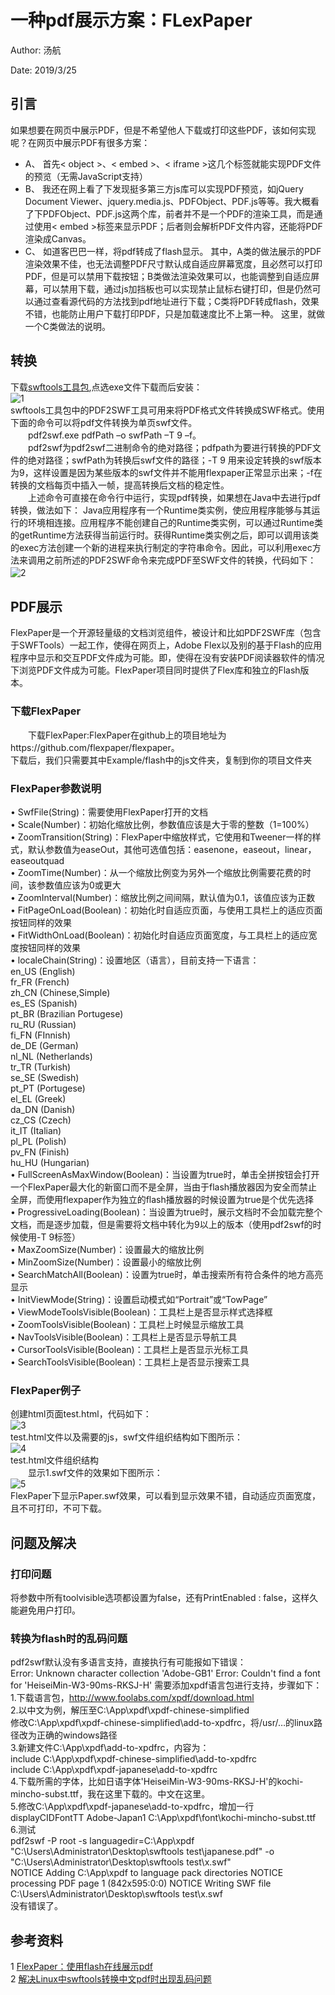 ﻿# 一种pdf展示方案：FLexPaper
Author: 汤航

Date: 2019/3/25
##  引言
如果想要在网页中展示PDF，但是不希望他人下载或打印这些PDF，该如何实现呢？在网页中展示PDF有很多方案：
* A、    首先< object >、< embed >、< iframe >这几个标签就能实现PDF文件的预览（无需JavaScript支持）
* B、    我还在网上看了下发现挺多第三方js库可以实现PDF预览，如jQuery Document Viewer、jquery.media.js、PDFObject、PDF.js等等。我大概看了下PDFObject、PDF.js这两个库，前者并不是一个PDF的渲染工具，而是通过使用< embed >标签来显示PDF；后者则会解析PDF文件内容，还能将PDF渲染成Canvas。
* C、    如道客巴巴一样，将pdf转成了flash显示。
其中，A类的做法展示的PDF渲染效果不佳，也无法调整PDF尺寸默认成自适应屏幕宽度，且必然可以打印PDF，但是可以禁用下载按钮；B类做法渲染效果可以，也能调整到自适应屏幕，可以禁用下载，通过js加挡板也可以实现禁止鼠标右键打印，但是仍然可以通过查看源代码的方法找到pdf地址进行下载；C类将PDF转成flash，效果不错，也能防止用户下载打印PDF，只是加载速度比不上第一种。
这里，就做一个C类做法的说明。
## 转换
下载[swftools工具包](http://www.swftools.org/download.html),点选exe文件下载而后安装：  
 ![1](assets/03/03/th/1.png)  
swftools工具包中的PDF2SWF工具可用来将PDF格式文件转换成SWF格式。使用下面的命令可以将pdf文件转换为单页swf文件。  
　　pdf2swf.exe  pdfPath  –o swfPath  –T 9  –f。  
　　pdf2swf为pdf2swf二进制命令的绝对路径；pdfpath为要进行转换的PDF文件的绝对路径；swfPath为转换后swf文件的路径；-T 9 用来设定转换的swf版本为9，这样设置是因为某些版本的swf文件并不能用flexpaper正常显示出来；-f在转换的文档每页中插入一帧，提高转换后文档的稳定性。  
　　上述命令可直接在命令行中运行，实现pdf转换，如果想在Java中去进行pdf转换，做法如下： Java应用程序有一个Runtime类实例，使应用程序能够与其运行的环境相连接。应用程序不能创建自己的Runtime类实例，可以通过Runtime类的getRuntime方法获得当前运行时。获得Runtime类实例之后，即可以调用该类的exec方法创建一个新的进程来执行制定的字符串命令。因此，可以利用exec方法来调用之前所述的PDF2SWF命令来完成PDF至SWF文件的转换，代码如下：  
  ![2](assets/03/03/th/2.png)
　
## PDF展示
FlexPaper是一个开源轻量级的文档浏览组件，被设计和比如PDF2SWF库（包含于SWFTools）一起工作，使得在网页上，Adobe Flex以及别的基于Flash的应用程序中显示和交互PDF文件成为可能。即，使得在没有安装PDF阅读器软件的情况下浏览PDF文件成为可能。FlexPaper项目同时提供了Flex库和独立的Flash版本。  
### 下载FlexPaper 
　　下载FlexPaper:FlexPaper在github上的项目地址为https://github.com/flexpaper/flexpaper。  
下载后，我们只需要其中Example/flash中的js文件夹，复制到你的项目文件夹
### FlexPaper参数说明
•    SwfFile(String)：需要使用FlexPaper打开的文档  
•    Scale(Number)：初始化缩放比例，参数值应该是大于零的整数（1=100%）  
•    ZoomTransition(String)：FlexPaper中缩放样式，它使用和Tweener一样的样式，默认参数值为easeOut，其他可选值包括：easenone，easeout，linear，easeoutquad  
•    ZoomTime(Number)：从一个缩放比例变为另外一个缩放比例需要花费的时间，该参数值应该为0或更大  
•    ZoomInterval(Number)：缩放比例之间间隔，默认值为0.1，该值应该为正数  
•    FitPageOnLoad(Boolean)：初始化时自适应页面，与使用工具栏上的适应页面按钮同样的效果  
•    FitWidthOnLoad(Boolean)：初始化时自适应页面宽度，与工具栏上的适应宽度按钮同样的效果  
•    localeChain(String)：设置地区（语言），目前支持一下语言：  
en_US (English)  
fr_FR (French)  
zh_CN (Chinese,Simple)  
es_ES (Spanish)  
pt_BR (Brazilian Portugese)  
ru_RU (Russian)  
fi_FN (FInnish)  
de_DE (German)  
nl_NL (Netherlands)  
tr_TR (Turkish)  
se_SE (Swedish)  
pt_PT (Portugese)  
el_EL (Greek)  
da_DN (Danish)  
cz_CS (Czech)  
it_IT (Italian)  
pl_PL (Polish)  
pv_FN (Finish)  
hu_HU (Hungarian)  
•    FullScreenAsMaxWindow(Boolean)：当设置为true时，单击全拼按钮会打开一个FlexPaper最大化的新窗口而不是全屏，当由于flash播放器因为安全而禁止全屏，而使用flexpaper作为独立的flash播放器的时候设置为true是个优先选择  
•    ProgressiveLoading(Boolean)：当设置为true时，展示文档时不会加载完整个文档，而是逐步加载，但是需要将文档中转化为9以上的版本（使用pdf2swf的时候使用-T 9标签）  
•    MaxZoomSize(Number)：设置最大的缩放比例  
•    MinZoomSize(Number)：设置最小的缩放比例  
•    SearchMatchAll(Boolean)：设置为true时，单击搜索所有符合条件的地方高亮显示  
•    InitViewMode(String)：设置启动模式如“Portrait”或“TowPage”  
•    ViewModeToolsVisible(Boolean)：工具栏上是否显示样式选择框  
•    ZoomToolsVisible(Boolean)：工具栏上时候显示缩放工具  
•    NavToolsVisible(Boolean)：工具栏上是否显示导航工具  
•    CursorToolsVisible(Boolean)：工具栏上是否显示光标工具  
•    SearchToolsVisible(Boolean)：工具栏上是否显示搜索工具  
### FlexPaper例子
创建html页面test.html，代码如下：  
  ![3](assets/03/03/th/3.png)  
test.html文件以及需要的js，swf文件组织结构如下图所示：  
 ![4](assets/03/03/th/4.png)  
test.html文件组织结构  
　　显示1.swf文件的效果如下图所示：  
  ![5](assets/03/03/th/5.png)  
FlexPaper下显示Paper.swf效果，可以看到显示效果不错，自动适应页面宽度，且不可打印，不可下载。  
## 问题及解决
### 打印问题
将参数中所有toolvisible选项都设置为false，还有PrintEnabled : false，这样久能避免用户打印。

### 转换为flash时的乱码问题
pdf2swf默认没有多语言支持，直接执行有可能报如下错误：  
Error: Unknown character collection 'Adobe-GB1'
Error: Couldn't find a font for 'HeiseiMin-W3-90ms-RKSJ-H'
需要添加xpdf语言包进行支持，步骤如下：  
1.下载语言包，http://www.foolabs.com/xpdf/download.html  
2.以中文为例，解压至C:\App\xpdf\xpdf-chinese-simplified  
修改C:\App\xpdf\xpdf-chinese-simplified\add-to-xpdfrc，将/usr/…的linux路径改为正确的windows路径  
3.新建文件C:\App\xpdf\add-to-xpdfrc，内容为：  
include C:\App\xpdf\xpdf-chinese-simplified\add-to-xpdfrc  
include C:\App\xpdf\xpdf-japanese\add-to-xpdfrc  
4.下载所需的字体，比如日语字体'HeiseiMin-W3-90ms-RKSJ-H'的kochi-mincho-subst.ttf，我在这里下载的。中文在这里。  
5.修改C:\App\xpdf\xpdf-japanese\add-to-xpdfrc，增加一行displayCIDFontTT Adobe-Japan1 C:\App\xpdf\font\kochi-mincho-subst.ttf  
6.测试  
pdf2swf -P root -s languagedir=C:\App\xpdf  "C:\Users\Administrator\Desktop\swftools test\japanese.pdf" -o "C:\Users\Administrator\Desktop\swftools test\x.swf"  
NOTICE  Adding C:\App\xpdf to language pack directories
NOTICE  processing PDF page 1 (842x595:0:0)
NOTICE  Writing SWF file C:\Users\Administrator\Desktop\swftools test\x.swf  
没有错误了。  
## 参考资料
1 [FlexPaper：使用flash在线展示pdf]( http://www.bbtang.info/linux/805.html
)  
2 [解决Linux中swftools转换中文pdf时出现乱码问题](http://www.bbtang.info/linux/805.html)
